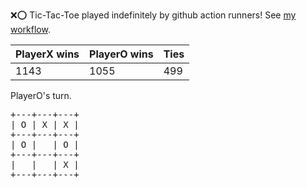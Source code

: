 :x::o: Tic-Tac-Toe played indefinitely by github action runners! See [my workflow](.github/workflows/play.yaml).

|PlayerX wins|PlayerO wins|Ties|
|-|-|-|
|1143|1055|499|

PlayerO's turn.

<pre>
+---+---+---+
| O | X | X |
+---+---+---+
| O |   | O |
+---+---+---+
|   |   | X |
+---+---+---+
</pre>